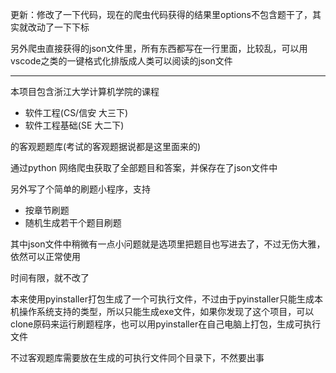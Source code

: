 更新：修改了一下代码，现在的爬虫代码获得的结果里options不包含题干了，其实就改动了一下下标

另外爬虫直接获得的json文件里，所有东西都写在一行里面，比较乱，可以用vscode之类的一键格式化排版成人类可以阅读的json文件

-------------------------------------------------------------

本项目包含浙江大学计算机学院的课程

- 软件工程(CS/信安 大三下)
- 软件工程基础(SE 大二下)

的客观题题库(考试的客观题据说都是这里面来的)



通过python 网络爬虫获取了全部题目和答案，并保存在了json文件中

另外写了个简单的刷题小程序，支持

- 按章节刷题
- 随机生成若干个题目刷题

其中json文件中稍微有一点小问题就是选项里把题目也写进去了，不过无伤大雅，依然可以正常使用

时间有限，就不改了

本来使用pyinstaller打包生成了一个可执行文件，不过由于pyinstaller只能生成本机操作系统支持的类型，所以只能生成exe文件，如果你发现了这个项目，可以clone原码来运行刷题程序，也可以用pyinstaller在自己电脑上打包，生成可执行文件



不过客观题库需要放在生成的可执行文件同个目录下，不然要出事

